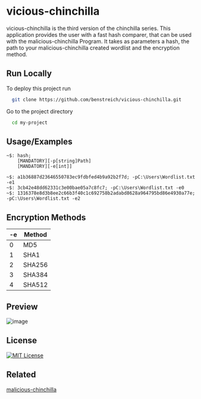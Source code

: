 # vicious-chinchilla

vicious-chinchilla is the third version of the chinchilla series. This application provides the user with a fast hash comparer, that can be used with the malicious-chinchilla Program. It takes as parameters a hash, the path to your malicious-chinchilla created wordlist and the encryption method.


## Run Locally

To deploy this project run

```bash
  git clone https://github.com/benstreich/vicious-chinchilla.git
```

Go to the project directory

```bash
  cd my-project
```

## Usage/Examples

```
~$: hash;
    [MANDATORY][-p[string]Path] 
    [MANDATORY][-e[int]]
```

```
~$: a1b36887d23646550783ec9fdbfed4b9a92b2f7d; -pC:\Users\Wordlist.txt -e1
~$: 3cb42e48dd62331c3e00bae05a7c8fc7; -pC:\Users\Wordlist.txt -e0
~$: 1316378e8d3b8ee2c66b3f40c1c692758b2adabd8628a964795bd86e4930a77e; -pC:\Users\Wordlist.txt -e2

```


## Encryption Methods


| -e             | Method                                        |
| ----------------- | ----------------------------------------------- |
| 0 | MD5 |
| 1 | SHA1 |
| 2 | SHA256 |
| 3 | SHA384 |
| 4 | SHA512 |

## Preview

![image](https://github.com/benstreich/vicious-chinchilla/assets/90034208/eec73077-56c3-45e1-a603-6580ff069ada)





## License
[![MIT License](https://img.shields.io/badge/License-MIT-green.svg)](https://choosealicense.com/licenses/mit/)

## Related

[malicious-chinchilla](https://github.com/benstreich/malicious-chinchillaV2)

